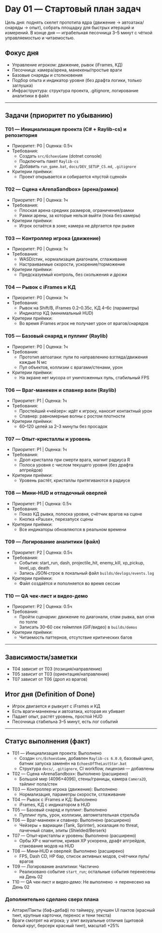 # Day 01 — Стартовый план задач

Цель дня: поднять скелет прототипа ядра (движение → автоатака/снаряды → опыт), собрать площадку для быстрых итераций и измерений. В конце дня — играбельная песочница 3–5 минут с чёткой управляемостью и читаемостью.

## Фокус дня
- Управление игроком: движение, рывок (iFrames, КД)
- Песочница: камера/арена, манекены/простые враги
- Базовые снаряды и столкновения
- Подбор опыта и индикатор уровня (без драфта логики, только заглушка)
- Инфраструктура: структура проекта, .gitignore, логирование аналитики в файл

---

## Задачи (приоритет по убыванию)

### T01 — Инициализация проекта (C# + Raylib-cs) и репозитория
- Приоритет: P0 | Оценка: 0.5ч
- Требования:
  - Создать `src/EchoesGame` (dotnet console)
  - Подключить пакет `Raylib-cs`
  - Добавить `run_game.bat`, `docs/DEV_SETUP_CS.md`, `.gitignore`
- Критерии приёмки:
  - Проект открывается и собирается «пустой сценой»

### T02 — Сцена «ArenaSandbox» (арена/рамки)
- Приоритет: P0 | Оценка: 1ч
- Требования:
  - Плоская арена средних размеров, ограничения/рамки
  - Рамки арены, за которые нельзя выйти (пока без камеры)
- Критерии приёмки:
  - Игрок остаётся в зоне; камера не дёргается при рывке

### T03 — Контроллер игрока (движение)
- Приоритет: P0 | Оценка: 1ч
- Требования:
  - WASD/стик, нормализация диагонали, сглаживание
  - Настраиваемые скорости, ускорение/торможение
- Критерии приёмки:
  - Предсказуемый контроль, без скольжения и дрожи

### T04 — Рывок с iFrames и КД
- Приоритет: P0 | Оценка: 1ч
- Требования:
  - Рывок на Shift/B, iFrames 0.2–0.35с, КД 4–6с (параметры)
  - Индикатор КД (минимальный HUD)
- Критерии приёмки:
  - Во время iFrames игрок не получает урон от врагов/снарядов

### T05 — Базовый снаряд и пуллинг (Raylib)
- Приоритет: P0 | Оценка: 1ч
- Требования:
  - Прототип автоатаки: пули по направлению взгляда/движения каждые N мс
  - Пул объектов, коллизии с врагами/стенами, урон
- Критерии приёмки:
  - На экране нет мусора от уничтоженных пуль, стабильный FPS

### T06 — Враг‑манекен и спавнер волн (Raylib)
- Приоритет: P1 | Оценка: 1ч
- Требования:
  - Простейший «чейзер»: идёт к игроку, наносит контактный урон
  - Спавнер: равномерные волны с ростом плотности
- Критерии приёмки:
  - 60–120 целей за 2–3 минуты без просадок

### T07 — Опыт‑кристаллы и уровень
- Приоритет: P1 | Оценка: 1ч
- Требования:
  - Дроп кристалла при смерти врага, магнит радиуса R
  - Полоса уровня с числом текущего уровня (без драфта апгрейдов)
- Критерии приёмки:
  - Уровень растёт, кристаллы притягиваются в радиусе

### T08 — Мини‑HUD и отладочный оверлей
- Приоритет: P1 | Оценка: 0.5ч
- Требования:
  - Показ КД рывка, полоска уровня, счётчик врагов на сцене
  - Кнопка «Pause», перезапуск сцены
- Критерии приёмки:
  - Все индикаторы обновляются в реальном времени

### T09 — Логирование аналитики (файл)
- Приоритет: P2 | Оценка: 0.5ч
- Требования:
  - События: start_run, dash, projectile_hit, enemy_kill, xp_pickup, level_up, death
  - Запись JSON‑строк в локальный файл `builds/devlogs/events.log`
- Критерии приёмки:
  - Файл создаётся и пополняется во время сессии

### T10 — QA чек‑лист и видео‑демо
- Приоритет: P2 | Оценка: 0.5ч
- Требования:
  - Пройти сценарии: движение по диагонали, спам рывка, вал огня по толпе
  - Записать 30–60 сек геймплея (GIF/видео) в `builds/demos`
- Критерии приёмки:
  - Читаемость паттернов, отсутствие критических багов

---

## Зависимости/заметки
- T04 зависит от T03 (позиция/направление)
- T05 зависит от T03 (ориентация/направление)
- T07 зависит от T06 (дроп из врагов)

## Итог дня (Definition of Done)
- Игрок двигается и рывкует с iFrames и КД
- Есть враги‑манекены и автоатака, которая их убивает
- Падает опыт, растёт уровень, простой HUD
- Песочница стабильна 3–5 минут, есть лог событий

---

## Статус выполнения (факт)
- T01 — Инициализация проекта: Выполнено
  - Создан `src/EchoesGame`, добавлен `Raylib-cs 6.0.0`, базовый цикл, батник запуска заменён на `EchoesOfTheLastStar.bat`
  - Структура `docs/`, `.gitignore`, CI workflow, лицензия — добавлены
- T02 — Сцена «ArenaSandbox»: Выполнено (расширено)
  - Большой мир (4096×4096), стены/границы, камера `Camera2D`, тайлинг пола/стен
- T03 — Контроллер игрока (движение): Выполнено
  - Нормализация, параметры скорости, сглаживание
- T04 — Рывок с iFrames и КД: Выполнено
  - iFrames, КД с индикатором в HUD
- T05 — Базовый снаряд и пуллинг: Выполнено
  - Пуллинг пуль, урон, коллизии, автометательная стрельба
- T06 — Враг‑манекен и спавнер: Выполнено (расширено)
  - Чейзеры + вариации (Tank, Sprinter), эскалация по threat, пачечный спавн, элиты (Shielded/Berserk)
- T07 — Опыт‑кристаллы и уровень: Выполнено (расширено)
  - Орбы XP с магнитом, кривая XP ускорена, драфт апгрейдов, стакование модов на HUD
- T08 — Мини‑HUD и оверлей: Выполнено (расширено)
  - FPS, Dash CD, HP бар, список активных модов, счётчики пуль/врагов
- T09 — Логирование аналитики: Частично
  - Реализовано событие `start_run`; остальные события перенесены на День 02
- T10 — QA чек‑лист и видео‑демо: Не выполнено → перенесено на День 02

### Дополнительно сделано сверх плана
- Алтари/Пакты (баф+дебаф) по таймеру, улучшен UI пактов (красный тинт, крупные карточки, перенос и тени текста)
- Враги смотрят на игрока; у элит визуальные отличия (щитовой белый круг, берсерк красный тинт), масштаб +25%
